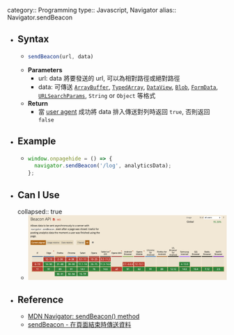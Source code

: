 category:: Programming
type:: Javascript, Navigator
alias:: Navigator.sendBeacon

- ## Syntax
	- ```js
	  sendBeacon(url, data)
	  ```
	- **Parameters**
		- url: data 將要發送的 url, 可以為相對路徑或絕對路徑
		- data: 可傳送 [`ArrayBuffer`](https://developer.mozilla.org/en-US/docs/Web/JavaScript/Reference/Global_Objects/ArrayBuffer), [`TypedArray`](https://developer.mozilla.org/en-US/docs/Web/JavaScript/Reference/Global_Objects/TypedArray), [`DataView`](https://developer.mozilla.org/en-US/docs/Web/JavaScript/Reference/Global_Objects/DataView), [`Blob`](https://developer.mozilla.org/en-US/docs/Web/API/Blob), [`FormData`](https://developer.mozilla.org/en-US/docs/Web/API/FormData), [`URLSearchParams`](https://developer.mozilla.org/en-US/docs/Web/API/URLSearchParams), `String` or `Object` 等格式
	- **Return**
		- 當 [user agent](https://developer.mozilla.org/en-US/docs/Glossary/User_agent) 成功將 data 排入傳送對列時返回 `true`, 否則返回 `false`
- ## Example
	- ```js
	  window.onpagehide = () => {
	    navigator.sendBeacon('/log', analyticsData);
	  };
	  ```
- ## Can I Use
  collapsed:: true
	- ![xVdp5zz.png](../assets/xVdp5zz_1687745911270_0.png)
- ## Reference
	- [MDN Navigator: sendBeacon() method](https://developer.mozilla.org/en-US/docs/Web/API/Navigator/sendBeacon)
	- [sendBeacon - 在頁面結束時傳送資料](https://hackmd.io/@ritatariiiii/rkrJwMPiu#sendBeacon---%E5%9C%A8%E9%A0%81%E9%9D%A2%E7%B5%90%E6%9D%9F%E6%99%82%E5%82%B3%E9%80%81%E8%B3%87%E6%96%99)